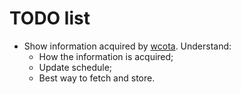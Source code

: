 # TODO list

- Show information acquired by [wcota](https://github.com/wcota/covid19br). Understand:
    - How the information is acquired;
    - Update schedule;
    - Best way to fetch and store.